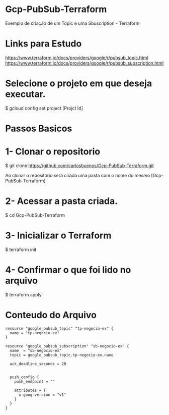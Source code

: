 # Gcp-PubSub-Terraform
Exemplo de criação de um Topic e uma Sbuscription - Terraform

# Links para Estudo
  https://www.terraform.io/docs/providers/google/r/pubsub_topic.html <br/>
  https://www.terraform.io/docs/providers/google/r/pubsub_subscription.html

# Selecione o projeto em que deseja executar.
 $ gcloud config set project [Projct Id] <br/>

# Passos Basicos
 # 1- Clonar o repositorio
$ git clone https://github.com/carlosbuenos/Gcp-PubSub-Terraform.git <br/>
 
 Ao clonar o repositorio será criada uma pasta com o nome do mesmo [Gcp-PubSub-Terraform]<br/>
 
 # 2- Acessar a pasta criada.
  $ cd Gcp-PubSub-Terraform
 
 # 3- Inicializar o Terraform
   $ terraform init <br/>
   
 # 4- Confirmar o que foi lido no arquivo
   $ terraform apply
   
# Conteudo do Arquivo

    resource "google_pubsub_topic" "tp-negocio-ex" {
      name = "tp-negocio-ex"
    }

    resource "google_pubsub_subscription" "sb-negocio-ex" {
      name  = "sb-negocio-ex"
      topic = google_pubsub_topic.tp-negocio-ex.name

      ack_deadline_seconds = 20


      push_config {
        push_endpoint = ""

        attributes = {
          x-goog-version = "v1"
        }
      }
    }

